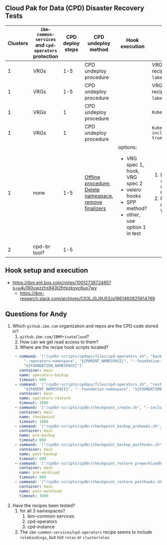 ## Cloud Pak for Data (CPD) Disaster Recovery Tests

| Clusters | `ibm-common-services` and `cpd-operators` protection | CPD deploy steps | CPD undeploy method | Hook execution |Test description | VRG file | Test results | Slack link |
| ---------| ------------                                         | ---              | ---                 | ---            |---              | -----    | ---          | ---        |
|1|VRGs|1-5|CPD undeploy procedure||VRGs derived from recipes w/ `labelSelector`s present | [vrgs-cpd-labels.yaml](vrgs-cpd-labels.yaml)|
|1|VRGs|1-5|CPD undeploy procedure||VRGs derived from recipes w/ `labelSelector`s absent | [vrgs-cpd.yaml](vrgs-cpd.yaml)| [4 of 8 pods ready](test1results.md) | https://ibm-research.slack.com/archives/G01EC1VVA56/p1661300185045649
|1|VRGs|1|CPD undeploy procedure||`KubeObjectProtection: {}` | [vrgs-cpd-everything-namespaced.yaml](vrgs-cpd-everything-namespaced.yaml)
|1|VRGs|1|CPD undeploy procedure||`KubeObjectProtection: includeClusterResources: true` | [vrgs-cpd-everything.yaml](vrgs-cpd-everything.yaml)| | https://ibm-research.slack.com/archives/G01EC1VVA56/p1661445646846479
|1|none|1-5|[Offline procedure: Delete namespace, remove finalizers](https://www.ibm.com/docs/en/cloud-paks/cp-data/4.5.x?topic=obr-scenario-creating-offline-backup-cloud-pak-data-instance-restoring-it-same-cluster#concept_qpy_zpj_wqb__delete_namespaces)|options:<ul><li>VRG spec 1, hook, VRG spec 2<li>velero hooks<li>SPP method?<li>other, use option 1 in test | <ol><li>Leave `ibm-common-services` and `cpd-operators` namespaces<li>Recover `cpd-instance` namespace from VRG(s) and hooks| [vrg-capture.yaml](vrg-capture.yaml) [vrg-restore-1.yaml](vrg-restore-1.yaml) [vrg-restore-2.yaml](vrg-restore-2.yaml) | [test result](test2results.md) | https://ibm-research.slack.com/archives/G01EC1VVA56/p1661795759986199 https://ibm-research.slack.com/archives/G01EC1VVA56/p1661796307489459 https://ibm-research.slack.com/archives/G01EC1VVA56/p1661796526936669
|2|cpd-br tool?|1-5||

## Hook setup and execution
- https://ibm.ent.box.com/notes/1001273872485?s=u4u190uwzzhs943t2frtpzkyyc6uo7wy
   - https://ibm-research.slack.com/archives/C03LJSJ9UES/p1661460825614769
	
## Questions for Andy
1. Which `github.ibm.com` organization and repos are the CPD code stored in?
   1. `github.ibm.com/IBMPrivateCloud`?
   1. How can we get read access to them?
   1. Where are the recipe hook scripts located?
   ```yaml
    - command: '["/cpdbr-scripts/cpdops/files/cpd-operators.sh", "backup", "--backup-iam-data",
        "--operators-namespace", "${PARENT_NAMESPACE}", "--foundation-namespace",
        "${FOUNDATION_NAMESPACE}"]'
      container: main
      name: operators-backup
      timeout: 600
    - command: '["/cpdbr-scripts/cpdops/files/cpd-operators.sh", "restore", "--operators-namespace",
        "${PARENT_NAMESPACE}", "--foundation-namespace", "${FOUNDATION_NAMESPACE}"]'
      container: main
      name: operators-restore
      timeout: 3600
    - command: '["/cpdbr-scripts/cpdbr/checkpoint_create.sh", "--include-namespaces=${GROUP.cpd-instance-resources.namespaces}"]'
      container: main
      name: checkpoint
      timeout: 1800
    - command: '["/cpdbr-scripts/cpdbr/checkpoint_backup_prehooks.sh", "--include-namespaces=${GROUP.cpd-instance-resources.namespaces}"]'
      container: main
      name: pre-backup
      timeout: 600
    - command: '["/cpdbr-scripts/cpdbr/checkpoint_backup_posthooks.sh", "--include-namespaces=${GROUP.cpd-instance-resources.namespaces}"]'
      container: main
      name: post-backup
      timeout: 600
    - command: '["/cpdbr-scripts/cpdbr/checkpoint_restore_preworkloadhooks.sh", "--include-namespaces=${GROUP.cpd-instance-resources.namespaces}"]'
      container: main
      name: pre-workload
      timeout: 600
    - command: '["/cpdbr-scripts/cpdbr/checkpoint_restore_posthooks.sh", "--include-namespaces=${GROUP.cpd-instance-resources.namespaces}"]'
      container: main
      name: post-workload
      timeout: 3600
      ```
1. Have the recipes been tested?
   1. for all 3 namespaces?
      1. ibm-common-services
      1. cpd-operators
      1. cpd-instance
   1. The `ibm-common-services`/`cpd-operators` recipe seems to include `rolebindings`, but not `roles` or `clusterroles`
	
